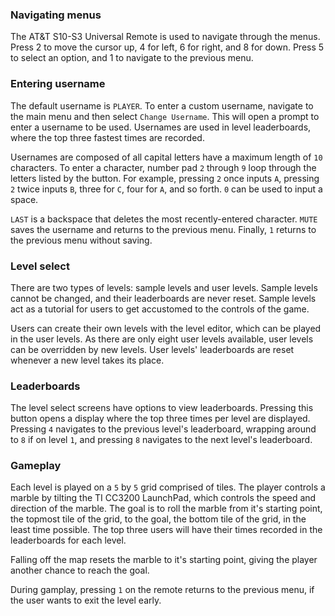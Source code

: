 ### Navigating menus
The AT&T S10-S3 Universal Remote is used to navigate through the menus. Press 2 to move the cursor up, 4 for left, 6 for right, and 8 for down. Press 5 to select an option, and 1 to navigate to the previous menu.

### Entering username
The default username is `PLAYER`. To enter a custom username, navigate to the main menu and then select `Change Username`. This will open a prompt to enter a username to be used. Usernames are used in level leaderboards, where the top three fastest times are recorded.

Usernames are composed of all capital letters have a maximum length of `10` characters. To enter a character, number pad `2` through `9` loop through the letters listed by the button. For example, pressing `2` once inputs `A`, pressing `2` twice inputs `B`, three for `C`, four for `A`, and so forth. `0` can be used to input a space.

`LAST` is a backspace that deletes the most recently-entered character. `MUTE` saves the username and returns to the previous menu. Finally, `1` returns to the previous menu without saving.

### Level select
There are two types of levels: sample levels and user levels. Sample levels cannot be changed, and their leaderboards are never reset. Sample levels act as a tutorial for users to get accustomed to the controls of the game.

Users can create their own levels with the level editor, which can be played in the user levels. As there are only eight user levels available, user levels can be overridden by new levels. User levels' leaderboards are reset whenever a new level takes its place.

### Leaderboards
The level select screens have options to view leaderboards. Pressing this button opens a display where the top three times per level are displayed. Pressing `4` navigates to the previous level's leaderboard, wrapping around to `8` if on level `1`, and pressing `8` navigates to the next level's leaderboard.

### Gameplay
Each level is played on a `5` by `5` grid comprised of tiles. The player controls a marble by tilting the TI CC3200 LaunchPad, which controls the speed and direction of the marble. The goal is to roll the marble from it's starting point, the topmost tile of the grid, to the goal, the bottom tile of the grid, in the least time possible. The top three users will have their times recorded in the leaderboards for each level.

Falling off the map resets the marble to it's starting point, giving the player another chance to reach the goal.

During gamplay, pressing `1` on the remote returns to the previous menu, if the user wants to exit the level early.